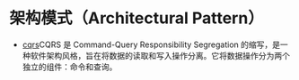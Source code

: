 # 架构模式（Architectural Pattern）

- [cqrs](./cqrs)CQRS 是 Command-Query Responsibility Segregation 的缩写，是一种软件架构风格，旨在将数据的读取和写入操作分离。它将数据操作分为两个独立的组件：命令和查询。